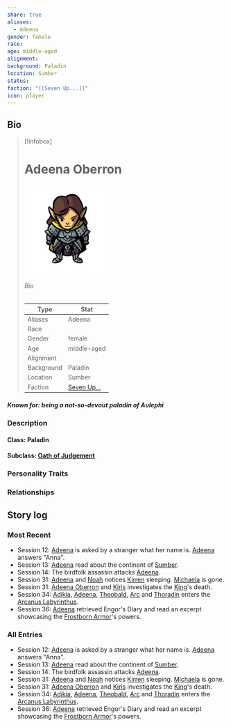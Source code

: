 ```yaml
---
share: true
aliases:
  - Adeena
gender: female
race: 
age: middle-aged
alignment: 
background: Paladin
location: Sumber
status: 
faction: "[[Seven Up...]]"
icon: player
---
```

## Bio
> [!infobox]
> # Adeena Oberron
> ![cover hsmall](../zzz_attachments/Adeena.png)
> ###### Bio
> | Type | Stat |
> | ---- | ---- |
> | Aliases | Adeena|
> | Race|  |
> | Gender| female|
> | Age | middle-aged|
> | Alignment|| 
> | Background| Paladin|
> | Location|  Sumber|
> | Faction| [Seven Up...](../Factions/Seven%20Up....md)| 
##### Known for: being a not-so-devout paladin of Aulephi
### Description
#### Class: Paladin
#### Subclass: [Oath of Judgement](https://www.dandwiki.com/wiki/Oath_of_Judgement_(5e_Subclass))
### Personality Traits
### Relationships
## Story log
### Most Recent
- Session 12: [Adeena](Adeena%20Oberron.md) is asked by a stranger what her name is. [Adeena](Adeena%20Oberron.md) answers "Anna".
- Session 13: [Adeena](Adeena%20Oberron.md) read about the continent of [Sumber](Sumber.md).
- Session 14: The birdfolk assassin attacks [Adeena](Adeena%20Oberron.md).
- Session 31: [Adeena](Adeena%20Oberron.md) and [Noah](Noah%20Skie.md) notices [Kirren](Kirren%20Acquermann.md) sleeping. [Michaela](Michaela%20Randall.md) is gone.
- Session 31: [Adeena Oberron](Adeena%20Oberron.md) and [Kiris](Kiris%20Acquermann.md) investigates the [King](Riordan%20Kyp.md)'s death.
- Session 34: [Adikia](Adikia%20Unalome.md), [Adeena](Adeena%20Oberron.md), [Theobald](Theobald%20Clayhollow.md), [Arc](Arc.md) and [Thoradin](Thoradin%20Goodman.md) enters the [Arcanus Labyrinthus](Arcanus%20Labyrinthus.md).
- Session 36: [Adeena](Adeena%20Oberron.md) retrieved Engor's Diary and read an excerpt showcasing the [Frostborn Armor](Frostborn%20Armor.md)'s powers.

### All Entries
- Session 12: [Adeena](Adeena%20Oberron.md) is asked by a stranger what her name is. [Adeena](Adeena%20Oberron.md) answers "Anna".
- Session 13: [Adeena](Adeena%20Oberron.md) read about the continent of [Sumber](Sumber.md).
- Session 14: The birdfolk assassin attacks [Adeena](Adeena%20Oberron.md).
- Session 31: [Adeena](Adeena%20Oberron.md) and [Noah](Noah%20Skie.md) notices [Kirren](Kirren%20Acquermann.md) sleeping. [Michaela](Michaela%20Randall.md) is gone.
- Session 31: [Adeena Oberron](Adeena%20Oberron.md) and [Kiris](Kiris%20Acquermann.md) investigates the [King](Riordan%20Kyp.md)'s death.
- Session 34: [Adikia](Adikia%20Unalome.md), [Adeena](Adeena%20Oberron.md), [Theobald](Theobald%20Clayhollow.md), [Arc](Arc.md) and [Thoradin](Thoradin%20Goodman.md) enters the [Arcanus Labyrinthus](Arcanus%20Labyrinthus.md).
- Session 36: [Adeena](Adeena%20Oberron.md) retrieved Engor's Diary and read an excerpt showcasing the [Frostborn Armor](Frostborn%20Armor.md)'s powers.
